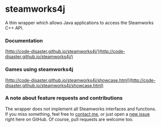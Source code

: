 # steamworks4j

A thin wrapper which allows Java applications to access the Steamworks C++ API.

### Documentation
[http://code-disaster.github.io/steamworks4j/](http://code-disaster.github.io/steamworks4j/)

### Games using steamworks4j
[http://code-disaster.github.io/steamworks4j/showcase.html](http://code-disaster.github.io/steamworks4j/showcase.html)

### A note about feature requests and contributions

The wrapper does not implement all Steamworks interfaces and functions. If you miss something, feel free to [contact me](mailto:codi@code-disaster.com), or just open a [new issue](https://github.com/code-disaster/steamworks4j/issues) right here on GitHub. Of course, pull requests are welcome too.
